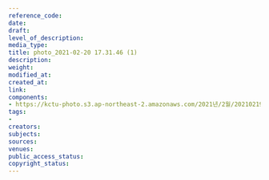```yaml
---
reference_code: 
date: 
draft: 
level_of_description: 
media_type: 
title: photo_2021-02-20 17.31.46 (1)
description: 
weight: 
modified_at: 
created_at: 
link: 
components:
- https://kctu-photo.s3.ap-northeast-2.amazonaws.com/2021년/2월/20210219_백기완+선생+발인.영결식.하관/백승호/photo_2021-02-20+17.31.46+(1).jpeg
tags:
- 
creators: 
subjects: 
sources: 
venues: 
public_access_status: 
copyright_status: 
---
```

